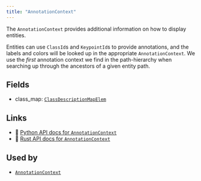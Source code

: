 ```yaml
---
title: "AnnotationContext"
---
```


The `AnnotationContext` provides additional information on how to display entities.

Entities can use `ClassId`s and `KeypointId`s to provide annotations, and
the labels and colors will be looked up in the appropriate
`AnnotationContext`. We use the *first* annotation context we find in the
path-hierarchy when searching up through the ancestors of a given entity
path.

## Fields

* class_map: [`ClassDescriptionMapElem`](../datatypes/class_description_map_elem.md)

## Links
 * 🐍 [Python API docs for `AnnotationContext`](https://ref.rerun.io/docs/python/nightly/package/rerun/components/annotation_context/)
 * 🦀 [Rust API docs for `AnnotationContext`](https://docs.rs/rerun/0.9.0-alpha.6/rerun/components/struct.AnnotationContext.html)


## Used by

* [`AnnotationContext`](../archetypes/annotation_context.md)

